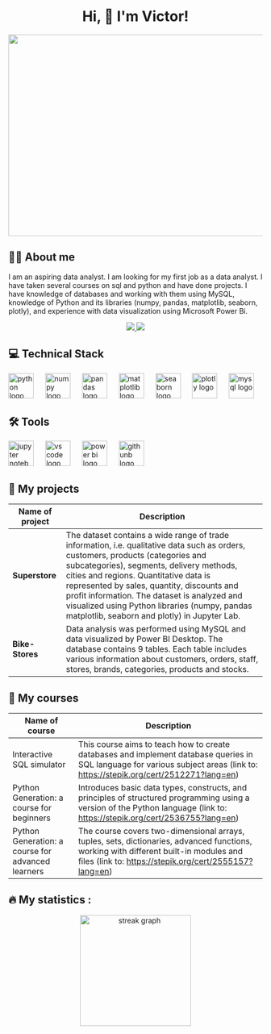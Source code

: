<h1 align="center"> Hi, 👋 I'm Victor! </h1>

<div align="center">
<img src="https://user-images.githubusercontent.com/74038190/225813708-98b745f2-7d22-48cf-9150-083f1b00d6c9.gif"  height="400" width="700" >

<h2 align="left">👩‍💻 About me </h2>

<p align="left">
I am an aspiring data analyst. I am looking for my first job as a data analyst. I have taken several courses on sql and python and have done projects. I have knowledge of databases and working with them using MySQL, knowledge of Python and its libraries (numpy, pandas, matplotlib, seaborn, plotly), and experience with data visualization using Microsoft Power Bi.  
</p>

<p align='center'>
   <a href="mailto:borodkovictor9@gmail.com">
       <img src="https://img.shields.io/badge/Email-2CA5E0?style=for-the-badge&logo=gmail&logoColor=red"/>
   </a>
   <a href="http://linkedin.com/in/victor-borodko-77832519b">
       <img src="https://img.shields.io/badge/linkedin-%230077B5.svg?&style=for-the-badge&logo=linkedin&logoColor=white"/>
   </a>
</p>

<h2 align="left"> 💻 Technical Stack </h2>


<div align="left">
 <img src="https://cdn.jsdelivr.net/gh/devicons/devicon@latest/icons/python/python-original.svg" height="50" alt="python logo" />
  <img width="15" />
  <img src="https://cdn.jsdelivr.net/gh/devicons/devicon@latest/icons/numpy/numpy-original.svg" height="50" alt="numpy logo"  />
  <img width="15" />
  <img src="https://cdn.jsdelivr.net/gh/devicons/devicon@latest/icons/pandas/pandas-original.svg" height="50" alt="pandas logo"  />
  <img width="15" />
  <img src="https://cdn.jsdelivr.net/gh/devicons/devicon@latest/icons/matplotlib/matplotlib-original.svg" height="50" alt="matplotlib logo" />
  <img width="15" />
  <img src = "https://seaborn.pydata.org/_images/logo-mark-lightbg.svg" height="50" alt="seaborn logo"  />
  <img width="15" /> 
  <img src="https://cdn.jsdelivr.net/gh/devicons/devicon@latest/icons/plotly/plotly-original.svg" height="50" alt="plotly logo"  />
  <img width="15" />
  <img src="https://cdn.jsdelivr.net/gh/devicons/devicon@latest/icons/mysql/mysql-original-wordmark.svg" height="50" alt="mysql logo"  />
  <img width="15" />
</div>

<h2 align="left">🛠 Tools </h2>
<div align="left">
  <img src="https://cdn.jsdelivr.net/gh/devicons/devicon@latest/icons/jupyter/jupyter-original-wordmark.svg" height="50" alt="jupyter notebook logo"  />
  <img width="15" />  
  <img src="https://cdn.jsdelivr.net/gh/devicons/devicon@latest/icons/vscode/vscode-original.svg" height="50" alt="vs code logo"  />
  <img width="15" />  
  <img src= "https://upload.wikimedia.org/wikipedia/commons/c/cf/New_Power_BI_Logo.svg" height="50" alt="power bi logo"  />
  <img width="15" />  
  <img src="https://cdn.jsdelivr.net/gh/devicons/devicon@latest/icons/github/github-original.svg" height="50" alt="githunb logo" />
  <img width="15" />
</div>

<h2 align="left"> 📝 My projects </h2>
<div align="left">

| Name of project | Description                                                    |
| --------------- | -------------------------------------------------------------- |
| __Superstore__  |The dataset contains a wide range of trade information, i.e. qualitative data such as orders, customers, products (categories and subcategories), segments, delivery methods, cities and regions. Quantitative data is represented by sales, quantity, discounts and profit information.  The dataset is analyzed and visualized using Python libraries (numpy, pandas matplotlib, seaborn and plotly) in Jupyter Lab.|
| __Bike-Stores__ | Data analysis was performed using MySQL and data visualized by Power BI Desktop. The database contains 9 tables. Each table includes various information about customers, orders, staff, stores, brands, categories, products and stocks.|

</div>

<h2 align="left"> 📖 My courses </h2>
<div align="left">

| Name of course                                    | Description                                                                                                                                                                                                                       |
| ------------------------------------------------- | --------------------------------------------------------------------------------------------------------------------------------------------------------------------------------------------------------------------------------- |
| Interactive SQL simulator                         | This course aims to teach how to create databases and implement database queries in SQL language for various subject areas (link to: https://stepik.org/cert/2512271?lang=en)                                                     |        
| Python Generation: a course for beginners         | Introduces basic data types, constructs, and principles of structured programming using a version of the Python language (link to: https://stepik.org/cert/2536755?lang=en)                                                       |
| Python Generation: a course for advanced learners | The course covers two-dimensional arrays, tuples, sets, dictionaries, advanced functions, working with different built-in modules and files (link to: https://stepik.org/cert/2555157?lang=en)                                    |
</div>

<h2 align="left">🔥 My statistics :</h2>

<div align="center">
   <img src="https://streak-stats.demolab.com?user=VitoVicttorzio&locale=en&mode=daily&theme=dark&hide_border=false&border_radius=5&order=3" height="220" alt="streak graph"  />
</div>
